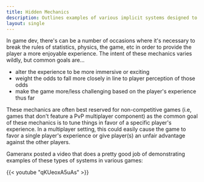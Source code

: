 ```yaml
---
title: Hidden Mechanics
description: Outlines examples of various implicit systems designed to help improve player experience.
layout: single
---
```


In game dev, there's can be a number of occasions where it's necessary to break the rules of statistics, physics, the game, etc in order to provide the player a more enjoyable experience. The intent of these mechanics varies wildly, but common goals are...

- alter the experience to be more immersive or exciting
- weight the odds to fall more closely in line to player perception of those odds
- make the game more/less challenging based on the player's experience thus far

These mechanics are often best reserved for non-competitive games (i.e, games that don't feature a PvP multiplayer component) as the common goal of these mechanics is to tune things in favor of a specific player's experience. In a multiplayer setting, this could easily cause the game to favor a single player's experience or give player(s) an unfair advantage against the other players.

Gameranx posted a video that does a pretty good job of demonstrating examples of these types of systems in various games:

{{< youtube "qKUeoxA5uAs" >}}